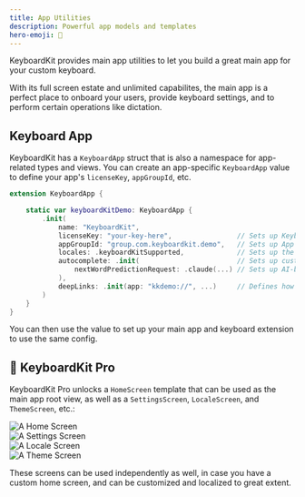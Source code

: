 ```yaml
---
title: App Utilities
description: Powerful app models and templates 
hero-emoji: 📱
---
```


KeyboardKit provides main app utilities to let you build a great main app for your custom keyboard.

With its full screen estate and unlimited capabilites, the main app is a perfect place to onboard your users, provide keyboard settings, and to perform certain operations like dictation.


## Keyboard App

KeyboardKit has a ``KeyboardApp`` struct that is also a namespace for app-related types and views. You can create an app-specific ``KeyboardApp`` value to define your app's ``licenseKey``, ``appGroupId``, etc.

```swift
extension KeyboardApp {

    static var keyboardKitDemo: KeyboardApp {
        .init(
            name: "KeyboardKit",
            licenseKey: "your-key-here",                // Sets up KeyboardKit Pro!
            appGroupId: "group.com.keyboardkit.demo",   // Sets up App Group data sync
            locales: .keyboardKitSupported,             // Sets up the enabled locales
            autocomplete: .init(                        // Sets up custom autocomplete  
                nextWordPredictionRequest: .claude(...) // Sets up AI-based prediction
            ),
            deepLinks: .init(app: "kkdemo://", ...)     // Defines how to open the app
        )
    }
}
```

You can then use the value to set up your main app and keyboard extension to use the same config.


## 👑 KeyboardKit Pro

KeyboardKit Pro unlocks a ``HomeScreen`` template that can be used as the main app root view, as well as a `SettingsScreen`, `LocaleScreen`, and `ThemeScreen`, etc.:

<div class="grid col2">
    <div><img alt="A Home Screen" src="{{page.assets}}keyboardapp-homescreen.jpg" /></div>
    <div><img alt="A Settings Screen" src="{{page.assets}}keyboardapp-settingsscreen.jpg" /></div>
    <div><img alt="A Locale Screen" src="{{page.assets}}keyboardapp-localescreen.jpg" /></div>
    <div><img alt="A Theme Screen" src="{{page.assets}}keyboardapp-themescreen.jpg" /></div>
</div>

These screens can be used independently as well, in case you have a custom home screen, and can be customized and localized to great extent.


[Pro]: /pro
